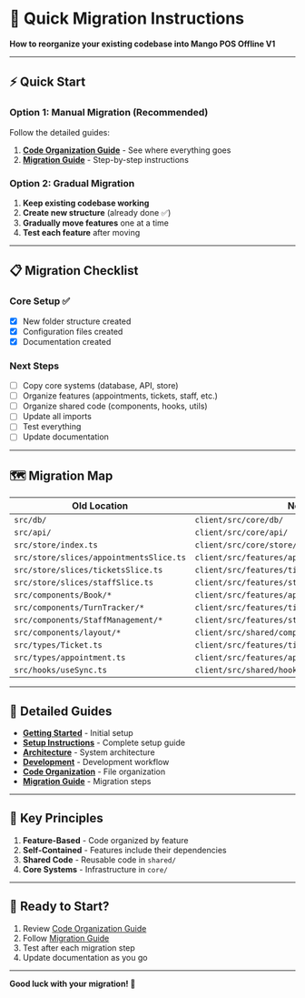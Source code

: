 # 🚀 Quick Migration Instructions

**How to reorganize your existing codebase into Mango POS Offline V1**

---

## ⚡ Quick Start

### Option 1: Manual Migration (Recommended)

Follow the detailed guides:
1. **[Code Organization Guide](./docs/CODE_ORGANIZATION.md)** - See where everything goes
2. **[Migration Guide](./docs/MIGRATION_GUIDE.md)** - Step-by-step instructions

### Option 2: Gradual Migration

1. **Keep existing codebase working**
2. **Create new structure** (already done ✅)
3. **Gradually move features** one at a time
4. **Test each feature** after moving

---

## 📋 Migration Checklist

### Core Setup ✅
- [x] New folder structure created
- [x] Configuration files created
- [x] Documentation created

### Next Steps
- [ ] Copy core systems (database, API, store)
- [ ] Organize features (appointments, tickets, staff, etc.)
- [ ] Organize shared code (components, hooks, utils)
- [ ] Update all imports
- [ ] Test everything
- [ ] Update documentation

---

## 🗺️ Migration Map

| Old Location | New Location |
|-------------|--------------|
| `src/db/` | `client/src/core/db/` |
| `src/api/` | `client/src/core/api/` |
| `src/store/index.ts` | `client/src/core/store/` |
| `src/store/slices/appointmentsSlice.ts` | `client/src/features/appointments/store/` |
| `src/store/slices/ticketsSlice.ts` | `client/src/features/tickets/store/` |
| `src/store/slices/staffSlice.ts` | `client/src/features/staff/store/` |
| `src/components/Book/*` | `client/src/features/appointments/components/` |
| `src/components/TurnTracker/*` | `client/src/features/tickets/components/TurnTracker/` |
| `src/components/StaffManagement/*` | `client/src/features/staff/components/StaffManagement/` |
| `src/components/layout/*` | `client/src/shared/components/layout/` |
| `src/types/Ticket.ts` | `client/src/features/tickets/types.ts` |
| `src/types/appointment.ts` | `client/src/features/appointments/types.ts` |
| `src/hooks/useSync.ts` | `client/src/shared/hooks/useSync.ts` |

---

## 📖 Detailed Guides

- **[Getting Started](./docs/GETTING_STARTED.md)** - Initial setup
- **[Setup Instructions](./docs/SETUP_INSTRUCTIONS.md)** - Complete setup guide
- **[Architecture](./docs/ARCHITECTURE.md)** - System architecture
- **[Development](./docs/DEVELOPMENT.md)** - Development workflow
- **[Code Organization](./docs/CODE_ORGANIZATION.md)** - File organization
- **[Migration Guide](./docs/MIGRATION_GUIDE.md)** - Migration steps

---

## 🎯 Key Principles

1. **Feature-Based** - Code organized by feature
2. **Self-Contained** - Features include their dependencies
3. **Shared Code** - Reusable code in `shared/`
4. **Core Systems** - Infrastructure in `core/`

---

## 🚀 Ready to Start?

1. Review [Code Organization Guide](./docs/CODE_ORGANIZATION.md)
2. Follow [Migration Guide](./docs/MIGRATION_GUIDE.md)
3. Test after each migration step
4. Update documentation as you go

---

**Good luck with your migration! 🎉**

